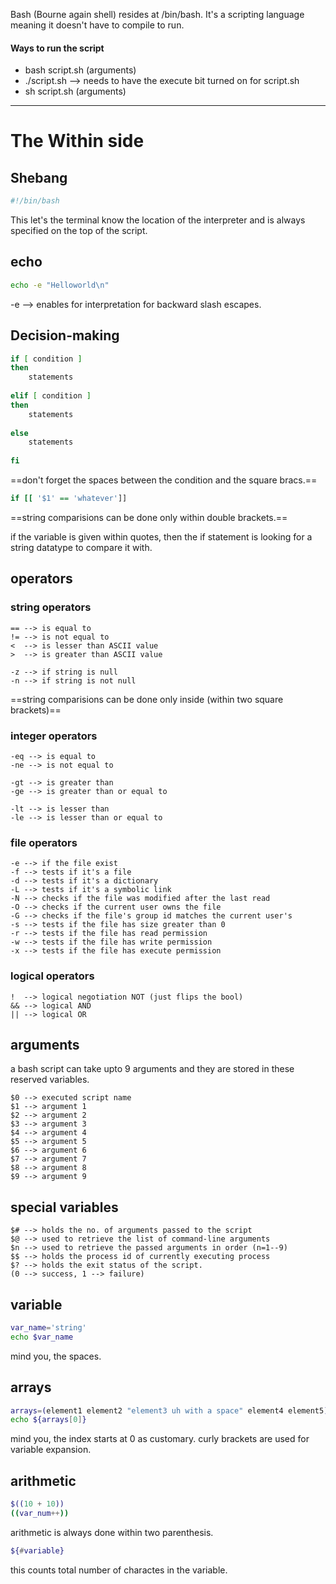 Bash (Bourne again shell) resides at /bin/bash. It's a scripting language meaning it doesn't have to compile to run.
#### Ways to run the script
- bash script.sh (arguments)
- ./script.sh --> needs to have the execute bit turned on for script.sh
- sh script.sh (arguments)
***
# The Within side
## Shebang
```sh
#!/bin/bash
```
This let's the terminal know the location of the interpreter and is always specified on the top of the script.
## echo
```bash
echo -e "Helloworld\n"
```
-e --> enables for interpretation for backward slash escapes.
## Decision-making  
```bash
if [ condition ]
then
	statements
 
elif [ condition ]
then 
	statements
 
else
	statements
 
fi
```
==don't forget the spaces between the condition and the square bracs.==

```sh
if [[ '$1' == 'whatever']]
```
==string comparisions can be done only within double brackets.==

if the variable is given within quotes, then the if statement is looking for a string datatype to compare it with.
## operators
### string operators
```
== --> is equal to
!= --> is not equal to
<  --> is lesser than ASCII value
>  --> is greater than ASCII value

-z --> if string is null
-n --> if string is not null
```
==string comparisions can be done only inside (within two square brackets)==

### integer operators
```
-eq --> is equal to
-ne --> is not equal to

-gt --> is greater than
-ge --> is greater than or equal to

-lt --> is lesser than 
-le --> is lesser than or equal to
```
### file operators
```
-e --> if the file exist
-f --> tests if it's a file
-d --> tests if it's a dictionary
-L --> tests if it's a symbolic link
-N --> checks if the file was modified after the last read
-O --> checks if the current user owns the file
-G --> checks if the file's group id matches the current user's
-s --> tests if the file has size greater than 0
-r --> tests if the file has read permission
-w --> tests if the file has write permission
-x --> tests if the file has execute permission
```
### logical operators
```
!  --> logical negotiation NOT (just flips the bool)
&& --> logical AND
|| --> logical OR
```
## arguments
a bash script can take upto 9 arguments and they are stored in these reserved variables.
```
$0 --> executed script name
$1 --> argument 1
$2 --> argument 2
$3 --> argument 3
$4 --> argument 4
$5 --> argument 5
$6 --> argument 6
$7 --> argument 7
$8 --> argument 8
$9 --> argument 9
```
## special variables
```
$# --> holds the no. of arguments passed to the script
$@ --> used to retrieve the list of command-line arguments
$n --> used to retrieve the passed arguments in order (n=1--9)
$$ --> holds the process id of currently executing process
$? --> holds the exit status of the script.
(0 --> success, 1 --> failure)

```
## variable
```sh
var_name='string'
echo $var_name
```
mind you, the spaces.
## arrays
```bash
arrays=(element1 element2 "element3 uh with a space" element4 element5)
echo ${arrays[0]}
```
mind you, the index starts at 0 as customary.
curly brackets are used for variable expansion.

## arithmetic 
```sh
$((10 + 10))
((var_num++))
```
arithmetic is always done within two parenthesis.

```sh
${#variable}
```
this counts total number of charactes in the variable.
